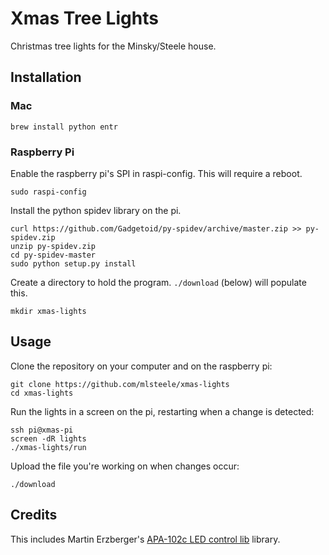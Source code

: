 # Xmas Tree Lights

Christmas tree lights for the Minsky/Steele house.

## Installation

### Mac

    brew install python entr

### Raspberry Pi

Enable the raspberry pi's SPI in raspi-config. This will require a reboot.
```shell
sudo raspi-config
```

Install the python spidev library on the pi.

```shell
curl https://github.com/Gadgetoid/py-spidev/archive/master.zip >> py-spidev.zip
unzip py-spidev.zip
cd py-spidev-master
sudo python setup.py install
```

Create a directory to hold the program. `./download` (below) will populate this.

```shell
mkdir xmas-lights
```

## Usage

Clone the repository on your computer and on the raspberry pi:

```shell
git clone https://github.com/mlsteele/xmas-lights
cd xmas-lights
```

Run the lights in a screen on the pi, restarting when a change is detected:

```shell
ssh pi@xmas-pi
screen -dR lights
./xmas-lights/run
```

Upload the file you're working on when changes occur:

```shell
./download
```

## Credits

This includes Martin Erzberger's [APA-102c LED control lib](https://github.com/tinue/APA102_Pi) library.
